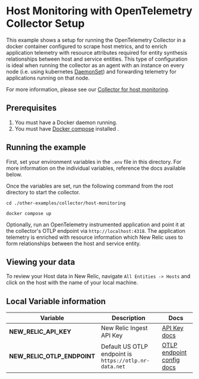 # Host Monitoring with OpenTelemetry Collector Setup

This example shows a setup for running the OpenTelemetry Collector in a docker container configured to scrape host metrics, and to enrich application telemetry with resource attributes required for entity synthesis relationships between host and service entities. This type of configuration is ideal when running the collector as an agent with an instance on every node (i.e. using kubernetes [DaemonSet](https://kubernetes.io/docs/concepts/workloads/controllers/daemonset/)) and forwarding telemetry for applications running on that node.

For more information, please see our [Collector for host monitoring](https://docs.newrelic.com/docs/more-integrations/open-source-telemetry-integrations/opentelemetry/collector/opentelemetry-collector-infra-hosts/).

## Prerequisites

1. You must have a Docker daemon running.
2. You must have [Docker compose](https://docs.docker.com/compose/) installed .

## Running the example

First, set your environment variables in the `.env` file in this directory. For more information on the individual variables, reference the docs available below.

Once the variables are set, run the following command from the root directory to start the collector.

```shell
cd ./other-examples/collector/host-monitoring

docker compose up
```

Optionally, run an OpenTelemetry instrumented application and point it at the collector's OTLP endpoint via `http://localhost:4318`. The application telemetry is enriched with resource information which New Relic uses to form relationships between the host and service entity.

## Viewing your data

To review your Host data in New Relic, navigate `All Entities -> Hosts` and click on the host with the name of your local machine.

## Local Variable information

| Variable                    | Description                                            | Docs                                                                                                                                                                                      |
|-----------------------------|--------------------------------------------------------|-------------------------------------------------------------------------------------------------------------------------------------------------------------------------------------------|
| **NEW_RELIC_API_KEY**       | New Relic Ingest API Key                               | [API Key docs](https://docs.newrelic.com/docs/apis/intro-apis/new-relic-api-keys/)                                                                                                        |
| **NEW_RELIC_OTLP_ENDPOINT** | Default US OTLP endpoint is `https://otlp.nr-data.net` | [OTLP endpoint config docs](https://docs.newrelic.com/docs/more-integrations/open-source-telemetry-integrations/opentelemetry/get-started/opentelemetry-set-up-your-app/#review-settings) |
